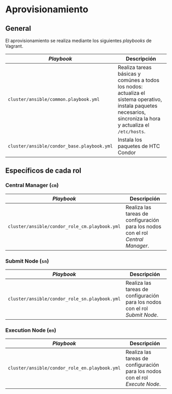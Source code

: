 # Aprovisionamiento

## General

El aprovisionamiento se realiza mediante los siguientes *playbooks* de Vagrant.

| *Playbook* | Descripción |
| --- | --- |
| `cluster/ansible/common.playbook.yml` | Realiza tareas básicas y comúnes a todos los nodos: actualiza el sistema operativo, instala paquetes necesarios, sincroniza la hora y actualiza el `/etc/hosts`. |
| `cluster/ansible/condor_base.playbook.yml` | Instala los paquetes de HTC Condor |

## Específicos de cada rol

### Central Manager (`cm`)

| *Playbook* | Descripción |
| --- | --- |
| `cluster/ansible/condor_role_cm.playbook.yml` | Realiza las tareas de configuración para los nodos con el rol *Central Manager*. |


### Submit Node (`sn`)

| *Playbook* | Descripción |
| --- | --- |
| `cluster/ansible/condor_role_sn.playbook.yml` | Realiza las tareas de configuración para los nodos con el rol *Submit Node*. |

### Execution Node (`en`)

| *Playbook* | Descripción |
| --- | --- |
| `cluster/ansible/condor_role_en.playbook.yml` | Realiza las tareas de configuración para los nodos con el rol *Execute Node*. |
